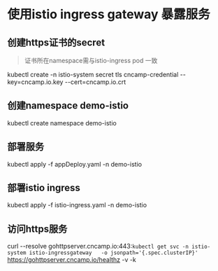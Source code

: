 # 使用istio ingress gateway 暴露服务


## 创建https证书的secret

> 证书所在namespace需与istio-ingress pod 一致
> 
kubectl create -n istio-system secret tls cncamp-credential --key=cncamp.io.key --cert=cncamp.io.crt 

## 创建namespace demo-istio

kubectl create namespace demo-istio

## 部署服务

kubectl apply -f appDeploy.yaml -n demo-istio

## 部署istio ingress

kubectl apply -f istio-ingress.yaml -n demo-istio

## 访问https服务

curl --resolve gohttpserver.cncamp.io:443:`kubectl get svc -n istio-system istio-ingressgateway   -o jsonpath='{.spec.clusterIP}'`   https://gohttpserver.cncamp.io/healthz -v -k
